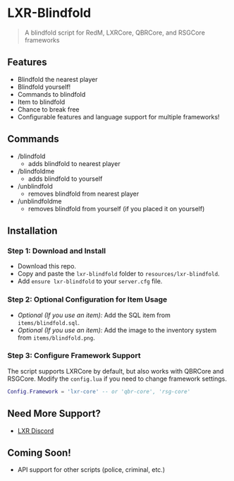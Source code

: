 # LXR-Blindfold
> A blindfold script for RedM, LXRCore, QBRCore, and RSGCore frameworks

## Features
- Blindfold the nearest player
- Blindfold yourself!
- Commands to blindfold
- Item to blindfold
- Chance to break free
- Configurable features and language support for multiple frameworks!

## Commands
* /blindfold
  - adds blindfold to nearest player
* /blindfoldme
  - adds blindfold to yourself
* /unblindfold
  - removes blindfold from nearest player
* /unblindfoldme
  - removes blindfold from yourself (if you placed it on yourself)

## Installation
### Step 1: Download and Install
* Download this repo.
* Copy and paste the `lxr-blindfold` folder to `resources/lxr-blindfold`.
* Add `ensure lxr-blindfold` to your `server.cfg` file.

### Step 2: Optional Configuration for Item Usage
* _Optional (If you use an item):_ Add the SQL item from `items/blindfold.sql`.
* _Optional (If you use an item):_ Add the image to the inventory system from `items/blindfold.png`.

### Step 3: Configure Framework Support
The script supports LXRCore by default, but also works with QBRCore and RSGCore. Modify the `config.lua` if you need to change framework settings.

```lua
Config.Framework = 'lxr-core' -- or 'qbr-core', 'rsg-core'
```

## Need More Support? 
- [LXR Discord](https://discord.gg/9a4NYkmkNR)

## Coming Soon!
- API support for other scripts (police, criminal, etc.)
